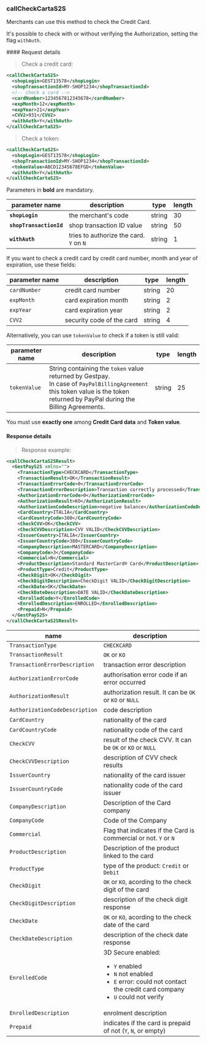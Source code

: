 ### callCheckCartaS2S

Merchants can use this method to check the Credit Card. 

It's possible to check with or without verifying the Authorization, setting the flag `withAuth`.

#### Request details 

> Check a credit card: 

```xml
<callCheckCartaS2S>
  <shopLogin>GEST13578</shopLogin>
  <shopTransactionId>MY-SHOP1234</shopTransactionId>
  <!-- check a card --> 
  <cardNumber>1234567812345678</cardNumber>
  <expMonth>12</expMonth>
  <expYear>21</expYear>
  <CVV2>931</CVV2>
  <withAuth>Y</withAuth>
</callCheckCartaS2S> 
```

> Check a token: 

```xml
<callCheckCartaS2S>
  <shopLogin>GEST13578</shopLogin>
  <shopTransactionId>MY-SHOP1234</shopTransactionId>
  <tokenValue>ABCD12345678EFGD</tokenValue>
  <withAuth>Y</withAuth>
</callCheckCartaS2S> 
```

Parameters in **bold** are mandatory. 

| parameter name | description | type | length | 
| -------------- | ----------- | -----|--------| 
| **`shopLogin`** | the merchant's code | string | 30 |
| **`shopTransactionId`** | shop transaction ID value | string | 50  
| **`withAuth`** | tries to authorize the card. <br> `Y` on `N` | string | 1  

If you want to check a credit card by credit card number, month and year of expiration, use these fields: 

| parameter name | description | type | length | 
| -------------- | ----------- | -----|--------| 
| `cardNumber` | credit card number | string | 20 | 
| `expMonth` | card expiration month | string | 2
| `expYear` | card expiration year | string | 2 
| `CVV2` | security code of the card | string | 4

Alternatively, you can use  `tokenValue` to check if a token is still valid: 

| parameter name | description | type | length | 
| -------------- | ----------- | -----|--------|
| `tokenValue`   | String containing the `token` value returned by Gestpay. <br/> In case of `PayPalBillingAgreement` this token value is the token returned by PayPal during the Billing Agreements. | string | 25 | 

<aside class="notice">You must use <strong>exactly one</strong> among <strong>Credit Card data</strong> and <strong>Token value</strong>.</aside>

#### Response details

> Response example: 

```xml
<callCheckCartaS2SResult>
  <GestPayS2S xmlns="">
    <TransactionType>CHECKCARD</TransactionType>
    <TransactionResult>OK</TransactionResult>
    <TransactionErrorCode>0</TransactionErrorCode>
    <TransactionErrorDescription>Transaction correctly processed</TransactionErrorDescription>
    <AuthorizationErrorCode>0</AuthorizationErrorCode>
    <AuthorizationResult>KO</AuthorizationResult>
    <AuthorizationCodeDescription>negative balance</AuthorizationCodeDescription>
    <CardCountry>ITALIA</CardCountry>
    <CardCountryCode>380</CardCountryCode>
    <CheckCVV>OK</CheckCVV>
    <CheckCVVDescription>CVV VALID</CheckCVVDescription>
    <IssuerCountry>ITALIA</IssuerCountry>
    <IssuerCountryCode>380</IssuerCountryCode>
    <CompanyDescription>MASTERCARD</CompanyDescription>
    <CompanyCode>3</CompanyCode>
    <Commercial>N</Commercial>
    <ProductDescription>Standard MasterCard® Card</ProductDescription>
    <ProductType>Credit</ProductType>
    <CheckDigit>OK</CheckDigit>
    <CheckDigitDescription>CheckDigit VALID</CheckDigitDescription>
    <CheckDate>OK</CheckDate>
    <CheckDateDescription>DATE VALID</CheckDateDescription>
    <EnrolledCode>Y</EnrolledCode>
    <EnrolledDescription>ENROLLED</EnrolledDescription>
    <Prepaid>N</Prepaid>
  </GestPayS2S>
</callCheckCartaS2SResult>
```

| name | description 
| ---- | -----------
| `TransactionType` | `CHECKCARD`
| `TransactionResult` | `OK` or `KO`
| `TransactionErrorDescription` | transaction error description
| `AuthorizationErrorCode` | authorisation error code if an error occurred
| `AuthorizationResult` | authorization result. It can be `OK` or `KO` or `NULL`  
| `AuthorizationCodeDescription` | code description 
| `CardCountry` | nationality of the card 
| `CardCountryCode` | nationality code of the card 
| `CheckCVV` | result of the check CVV. It can be `OK` or `KO` or `NULL`
| `CheckCVVDescription` | description of CVV check results
| `IssuerCountry` | nationality of the card issuer 
| `IssuerCountryCode` | nationality code of the card issuer
| `CompanyDescription` | Description of the Card company 
| `CompanyCode` | Code of the Company 
| `Commercial` | Flag that indicates if the Card is commercial or not. `Y` or `N`
| `ProductDescription` | Description of the product linked to the card 
| `ProductType` | type of the product: `Credit` or `Debit`
| `CheckDigit` | `OK` or `KO`, acording to the check digit of the card 
| `CheckDigitDescription` | description of the check digit response
| `CheckDate` | `OK` or `KO`, acording to the check date of the card 
| `CheckDateDescription` | description of the check date response  
| `EnrolledCode` | 3D Secure enabled: <ul><li>`Y` enabled </li><li>`N` not enabled</li><li>`E` error: could not contact the credit card company</li><li>`U` could not verify</li></ul>  
| `EnrolledDescription` | enrolment description 
| `Prepaid` | indicates if the card is prepaid of not (`Y`, `N`, or empty) 

